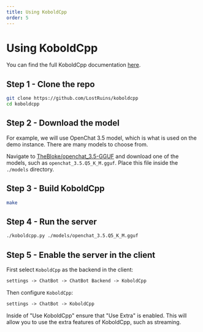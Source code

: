 ```yaml
---
title: Using KoboldCpp
order: 5
---
```


# Using KoboldCpp

You can find the full KoboldCpp documentation [here](https://github.com/LostRuins/koboldcpp/blob/concedo/README.md).


## Step 1 - Clone the repo

```bash
git clone https://github.com/LostRuins/koboldcpp
cd koboldcpp
```

## Step 2 - Download the model

For example, we will use OpenChat 3.5 model, which is what is used on the demo instance. There are many models to choose from.

Navigate to [TheBloke/openchat_3.5-GGUF](https://huggingface.co/TheBloke/openchat_3.5-GGUF) and download one of the models, such as `openchat_3.5.Q5_K_M.gguf`. Place this file inside the `./models` directory.

## Step 3 - Build KoboldCpp

```bash
make
```

## Step 4 - Run the server

```bash
./koboldcpp.py ./models/openchat_3.5.Q5_K_M.gguf
```

## Step 5 - Enable the server in the client

First select `KoboldCpp` as the backend in the client:

```md
settings -> ChatBot -> ChatBot Backend -> KoboldCpp
```

Then configure `KoboldCpp`:

```md
settings -> ChatBot -> KoboldCpp
```

Inside of "Use KoboldCpp" ensure that "Use Extra" is enabled. This will allow you to use the extra features of KoboldCpp, such as streaming.
